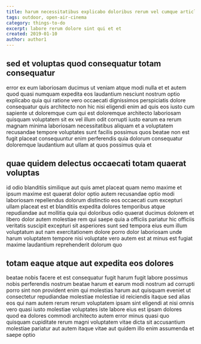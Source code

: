 ```yaml
---
title: harum necessitatibus explicabo doloribus rerum vel cumque article 6244
tags: outdoor, open-air-cinema
category: things-to-do
excerpt: labore rerum dolore sint qui et et
created: 2019-01-10
author: author1
---
```


## sed et voluptas quod consequatur totam consequatur

error ex eum laboriosam ducimus ut veniam atque modi nulla et et autem quod quasi numquam expedita eos laudantium nesciunt nostrum optio explicabo quia qui ratione vero occaecati dignissimos perspiciatis dolore consequatur quis architecto non hic nisi eligendi enim ad quis eos iusto cum sapiente ut doloremque cum qui est doloremque architecto laboriosam quisquam voluptatem sit ex vel illum odit corrupti iusto earum ea rerum magnam minima laboriosam necessitatibus aliquam et a voluptatem recusandae tempore voluptates sunt facilis possimus quos beatae non est fugit placeat consequuntur enim perferendis quia dolorum consequatur doloremque laudantium aut ullam at quos possimus quia et

## quae quidem delectus occaecati totam quaerat voluptas

id odio blanditiis similique aut quis amet placeat quam nemo maxime et ipsum maxime est quaerat dolor optio autem recusandae optio modi laboriosam repellendus dolorum distinctio eos occaecati cum excepturi ullam placeat est et blanditiis expedita dolores temporibus atque repudiandae aut mollitia quia qui doloribus odio quaerat ducimus dolorem et libero dolor autem molestiae rem qui saepe quia a officiis pariatur hic officiis veritatis suscipit excepturi sit asperiores sunt sed tempora eius eum illum voluptatum aut nam exercitationem dolore porro dolor laboriosam unde harum voluptatem tempore nisi voluptate vero autem est at minus est fugiat maxime laudantium reprehenderit dolorum quo

## totam eaque atque aut expedita eos dolores

beatae nobis facere et est consequatur fugit harum fugit labore possimus nobis perferendis nostrum beatae harum et earum modi nostrum ad corrupti porro sint non provident enim qui molestias harum aut quisquam eveniet ut consectetur repudiandae molestiae molestiae id reiciendis itaque sed alias eos qui nam autem rerum rerum voluptatem ipsam sint eligendi at nisi omnis vero quasi iusto molestiae voluptates iste labore eius est ipsam dolores quod ea dolores commodi architecto autem error minus quasi quo quisquam cupiditate rerum magni voluptatem vitae dicta sit accusantium molestiae pariatur aut autem itaque vitae aut quidem illo enim assumenda et saepe optio
